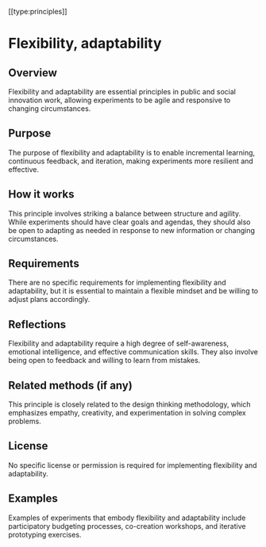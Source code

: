 [[type:principles]]

# Flexibility, adaptability

## Overview
Flexibility and adaptability are essential principles in public and social innovation work, allowing experiments to be agile and responsive to changing circumstances.

## Purpose
The purpose of flexibility and adaptability is to enable incremental learning, continuous feedback, and iteration, making experiments more resilient and effective.

## How it works
This principle involves striking a balance between structure and agility. While experiments should have clear goals and agendas, they should also be open to adapting as needed in response to new information or changing circumstances.

## Requirements
There are no specific requirements for implementing flexibility and adaptability, but it is essential to maintain a flexible mindset and be willing to adjust plans accordingly.

## Reflections
Flexibility and adaptability require a high degree of self-awareness, emotional intelligence, and effective communication skills. They also involve being open to feedback and willing to learn from mistakes.

## Related methods (if any)
This principle is closely related to the design thinking methodology, which emphasizes empathy, creativity, and experimentation in solving complex problems.

## License
No specific license or permission is required for implementing flexibility and adaptability.

## Examples
Examples of experiments that embody flexibility and adaptability include participatory budgeting processes, co-creation workshops, and iterative prototyping exercises.